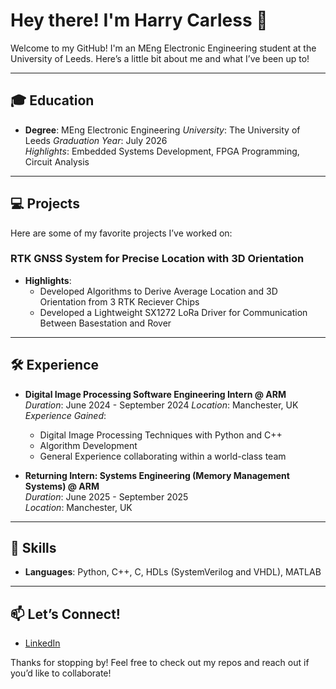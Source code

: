 # Hey there! I'm Harry Carless 👋

Welcome to my GitHub! I'm an MEng Electronic Engineering student at the University of Leeds. Here’s a little bit about me and what I’ve been up to!

---

## 🎓 Education
- **Degree**: MEng Electronic Engineering
  *University*: The University of Leeds
  *Graduation Year*: July 2026  
  *Highlights*: Embedded Systems Development, FPGA Programming, Circuit Analysis
  
---

## 💻 Projects
Here are some of my favorite projects I’ve worked on:

### RTK GNSS System for Precise Location with 3D Orientation 
- **Highlights**:
  - Developed Algorithms to Derive Average Location and 3D Orientation from 3 RTK Reciever Chips
  - Developed a Lightweight SX1272 LoRa Driver for Communication Between Basestation and Rover

---

## 🛠️ Experience
- **Digital Image Processing Software Engineering Intern @ ARM**  
  *Duration*: June 2024 - September 2024 
  *Location*: Manchester, UK
  *Experience Gained*:  
   - Digital Image Processing Techniques with Python and  C++
   - Algorithm Development
   - General Experience collaborating within a world-class team

- **Returning Intern: Systems Engineering (Memory Management Systems) @ ARM**  
  *Duration*: June 2025 - September 2025  
  *Location*: Manchester, UK

---

## 🌟 Skills
- **Languages**: Python, C++, C, HDLs (SystemVerilog and VHDL), MATLAB  

---

## 📫 Let’s Connect!
- [LinkedIn](https://linkedin.com/in/yourprofile)  

Thanks for stopping by! Feel free to check out my repos and reach out if you’d like to collaborate!
